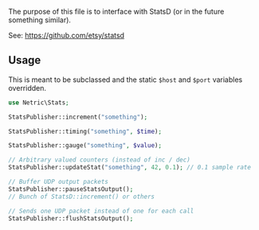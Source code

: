 The purpose of this file is to interface with StatsD (or in the future something similar).

See: https://github.com/etsy/statsd

## Usage
This is meant to be subclassed and the static `$host` and `$port` variables
overridden.

```php
use Netric\Stats;

StatsPublisher::increment("something");

StatsPublisher::timing("something", $time);

StatsPublisher::gauge("something", $value);

// Arbitrary valued counters (instead of inc / dec)
StatsPublisher::updateStat("something", 42, 0.1); // 0.1 sample rate

// Buffer UDP output packets
StatsPublisher::pauseStatsOutput();
// Bunch of StatsD::increment() or others

// Sends one UDP packet instead of one for each call
StatsPublisher::flushStatsOutput();
```